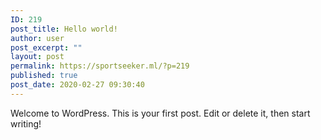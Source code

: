 ```yaml
---
ID: 219
post_title: Hello world!
author: user
post_excerpt: ""
layout: post
permalink: https://sportseeker.ml/?p=219
published: true
post_date: 2020-02-27 09:30:40
---
```

<!-- wp:paragraph -->
<p>Welcome to WordPress. This is your first post. Edit or delete it, then start writing!</p>
<!-- /wp:paragraph -->